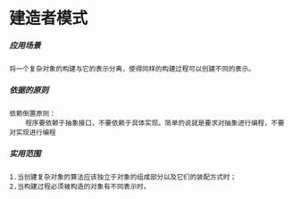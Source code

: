 # 建造者模式
##### 应用场景
    将一个复杂对象的构建与它的表示分离，使得同样的构建过程可以创建不同的表示。
    
##### 依据的原则
    依赖倒置原则：
        程序要依赖于抽象接口，不要依赖于具体实现。简单的说就是要求对抽象进行编程，不要对实现进行编程
    
##### 实用范围
    1.当创建复杂对象的算法应该独立于对象的组成部分以及它们的装配方式时；
    2.当构建过程必须被构造的对象有不同表示时。